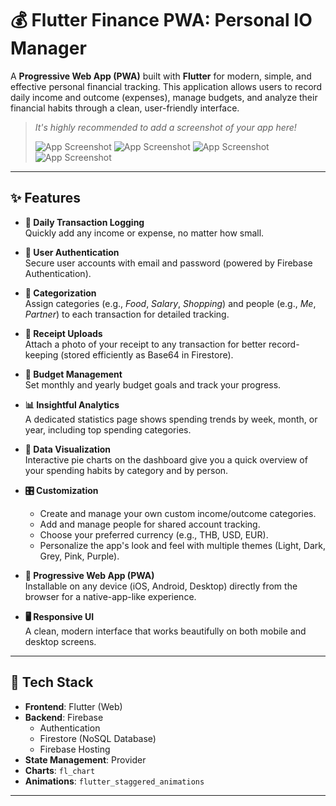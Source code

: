 # 💰 Flutter Finance PWA: Personal IO Manager

A **Progressive Web App (PWA)** built with **Flutter** for modern, simple, and effective personal financial tracking. This application allows users to record daily income and outcome (expenses), manage budgets, and analyze their financial habits through a clean, user-friendly interface.

> _It's highly recommended to add a screenshot of your app here!_
> 
> ![App Screenshot](ss/1.jpg) ![App Screenshot](ss/2.jpg)
![App Screenshot](ss/3.jpg) ![App Screenshot](ss/4.jpg)

---

## ✨ Features

- **📝 Daily Transaction Logging**  
  Quickly add any income or expense, no matter how small.

- **🔐 User Authentication**  
  Secure user accounts with email and password (powered by Firebase Authentication).

- **📁 Categorization**  
  Assign categories (e.g., *Food*, *Salary*, *Shopping*) and people (e.g., *Me*, *Partner*) to each transaction for detailed tracking.

- **📸 Receipt Uploads**  
  Attach a photo of your receipt to any transaction for better record-keeping (stored efficiently as Base64 in Firestore).

- **💸 Budget Management**  
  Set monthly and yearly budget goals and track your progress.

- **📊 Insightful Analytics**  
  A dedicated statistics page shows spending trends by week, month, or year, including top spending categories.

- **🧩 Data Visualization**  
  Interactive pie charts on the dashboard give you a quick overview of your spending habits by category and by person.

- **🎛️ Customization**
  - Create and manage your own custom income/outcome categories.
  - Add and manage people for shared account tracking.
  - Choose your preferred currency (e.g., THB, USD, EUR).
  - Personalize the app's look and feel with multiple themes (Light, Dark, Grey, Pink, Purple).

- **📱 Progressive Web App (PWA)**  
  Installable on any device (iOS, Android, Desktop) directly from the browser for a native-app-like experience.

- **🖥️ Responsive UI**  
  A clean, modern interface that works beautifully on both mobile and desktop screens.

---

## 🚀 Tech Stack

- **Frontend**: Flutter (Web)
- **Backend**: Firebase
  - Authentication
  - Firestore (NoSQL Database)
  - Firebase Hosting
- **State Management**: Provider
- **Charts**: `fl_chart`
- **Animations**: `flutter_staggered_animations`

---
